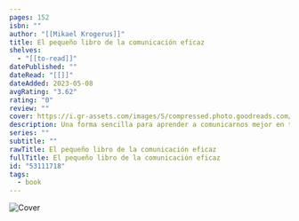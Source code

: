 ```yaml
---
pages: 152
isbn: ""
author: "[[Mikael Krogerus]]"
title: El pequeño libro de la comunicación eficaz
shelves:
  - "[[to-read]]"
datePublished: ""
dateRead: "[[]]"
dateAdded: 2023-05-08
avgRating: "3.62"
rating: "0"
review: ""
cover: https://i.gr-assets.com/images/S/compressed.photo.goodreads.com/books/1568227754l/53111718._SX318_SY475_.jpg
description: Una forma sencilla para aprender a comunicarnos mejor en todos los aspectos de nuestra vida. En este nuevo libro, los autores del bestseller _El pequeño libro de las grandes decisiones_, ponen a prueba las cuarenta y cuatro teorías de comunicación más importantes en busca de su aplicación práctica a la vida profesional. _El pequeño libro de la comunicación eficaz_ transforma ideas aparentemente difíciles en gráficos claros y divertidos para que aprendamos cómo podemos mejorar nuestra comunicación tanto en el trabajo como en nuestra vida diaria.
series: ""
subtitle: ""
rawTitle: El pequeño libro de la comunicación eficaz
fullTitle: El pequeño libro de la comunicación eficaz
id: "53111718"
tags:
  - book
---
```

![Cover](https:&#x2F;&#x2F;i.gr-assets.com&#x2F;images&#x2F;S&#x2F;compressed.photo.goodreads.com&#x2F;books&#x2F;1568227754l&#x2F;53111718._SX318_SY475_.jpg)
